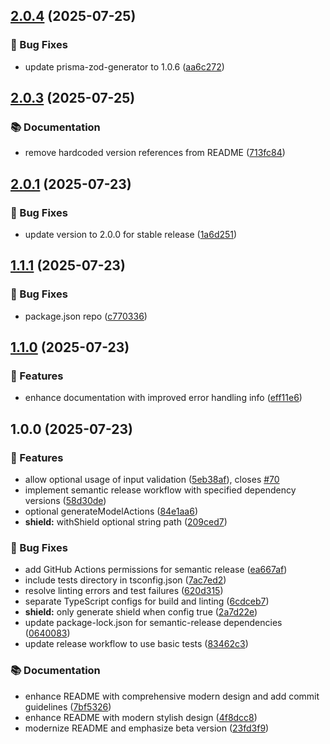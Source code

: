 ## [2.0.4](https://github.com/omar-dulaimi/prisma-trpc-generator/compare/v2.0.3...v2.0.4) (2025-07-25)

### 🐛 Bug Fixes

* update prisma-zod-generator to 1.0.6 ([aa6c272](https://github.com/omar-dulaimi/prisma-trpc-generator/commit/aa6c2725326a573129ffda0ed1212faa0ea4338f))

## [2.0.3](https://github.com/omar-dulaimi/prisma-trpc-generator/compare/v2.0.2...v2.0.3) (2025-07-25)

### 📚 Documentation

* remove hardcoded version references from README ([713fc84](https://github.com/omar-dulaimi/prisma-trpc-generator/commit/713fc842e510471acafa546be3db350b3cdd37f3))

## [2.0.1](https://github.com/omar-dulaimi/prisma-trpc-generator/compare/v2.0.0...v2.0.1) (2025-07-23)

### 🐛 Bug Fixes

* update version to 2.0.0 for stable release ([1a6d251](https://github.com/omar-dulaimi/prisma-trpc-generator/commit/1a6d2515fc1a89821cb982c1c7dbb4d1ab3c1019))

## [1.1.1](https://github.com/omar-dulaimi/prisma-trpc-generator/compare/v1.1.0...v1.1.1) (2025-07-23)

### 🐛 Bug Fixes

* package.json repo ([c770336](https://github.com/omar-dulaimi/prisma-trpc-generator/commit/c770336aa25909164395d57a13d7c89c68d7603a))

## [1.1.0](https://github.com/omar-dulaimi/prisma-trpc-generator/compare/v1.0.0...v1.1.0) (2025-07-23)

### 🚀 Features

* enhance documentation with improved error handling info ([eff11e6](https://github.com/omar-dulaimi/prisma-trpc-generator/commit/eff11e6edf92ef50da20a4dcae5332637c8e5796))

## 1.0.0 (2025-07-23)

### 🚀 Features

* allow optional usage of input validation ([5eb38af](https://github.com/omar-dulaimi/prisma-trpc-generator/commit/5eb38af7f41fab2b4bce9f4e3a989acbb0ecf146)), closes [#70](https://github.com/omar-dulaimi/prisma-trpc-generator/issues/70)
* implement semantic release workflow with specified dependency versions ([58d30de](https://github.com/omar-dulaimi/prisma-trpc-generator/commit/58d30de4f3a8fbf89ee3709ed02433512c5f54da))
* optional generateModelActions ([84e1aa6](https://github.com/omar-dulaimi/prisma-trpc-generator/commit/84e1aa65df7be49a41fa6a67109574d1de77108d))
* **shield:** withShield optional string path ([209ced7](https://github.com/omar-dulaimi/prisma-trpc-generator/commit/209ced73e6c6f4f83352dd641548ecfa14873583))

### 🐛 Bug Fixes

* add GitHub Actions permissions for semantic release ([ea667af](https://github.com/omar-dulaimi/prisma-trpc-generator/commit/ea667af6859ae9636fa7405881b349ffa1c57322))
* include tests directory in tsconfig.json ([7ac7ed2](https://github.com/omar-dulaimi/prisma-trpc-generator/commit/7ac7ed28f8c0f82273065dc12f05da5fd00ccefd))
* resolve linting errors and test failures ([620d315](https://github.com/omar-dulaimi/prisma-trpc-generator/commit/620d315e9590319af385b4cf0e2f4f9229c99d3a))
* separate TypeScript configs for build and linting ([6cdceb7](https://github.com/omar-dulaimi/prisma-trpc-generator/commit/6cdceb74f8288587c38f044b65f6e2c2176c1e23))
* **shield:** only generate shield when config true ([2a7d22e](https://github.com/omar-dulaimi/prisma-trpc-generator/commit/2a7d22ee899f94146df58bf62e6df524cc63b256))
* update package-lock.json for semantic-release dependencies ([0640083](https://github.com/omar-dulaimi/prisma-trpc-generator/commit/064008364cc761eaf6525a0e649a86ea6bfb19d9))
* update release workflow to use basic tests ([83462c3](https://github.com/omar-dulaimi/prisma-trpc-generator/commit/83462c333f577b114ab2683994526eaaa32f99eb))

### 📚 Documentation

* enhance README with comprehensive modern design and add commit guidelines ([7bf5326](https://github.com/omar-dulaimi/prisma-trpc-generator/commit/7bf5326d99c3ca4f27fa580ed6c2310e454a079d))
* enhance README with modern stylish design ([4f8dcc8](https://github.com/omar-dulaimi/prisma-trpc-generator/commit/4f8dcc8e7e7660183c4c95f705ba8984db791140))
* modernize README and emphasize beta version ([23fd3f9](https://github.com/omar-dulaimi/prisma-trpc-generator/commit/23fd3f9c1f27d4cdf477c8cb3ca7a3de74289362))
